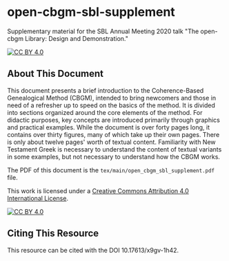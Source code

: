 # open-cbgm-sbl-supplement
Supplementary material for the SBL Annual Meeting 2020 talk "The open-cbgm Library: Design and Demonstration."

[![CC BY 4.0][cc-by-shield]][cc-by]

## About This Document
This document presents a brief introduction to the Coherence-Based Genealogical Method (CBGM), intended to bring newcomers and those in need of a refresher up to speed on the basics of the method. It is divided into sections organized around the core elements of the method. For didactic purposes, key concepts are introduced primarily through graphics and practical examples. While the document is over forty pages long, it contains over thirty figures, many of which take up their own pages. There is only about twelve pages' worth of textual content. Familiarity with New Testament Greek is necessary to understand the content of textual variants in some examples, but not necessary to understand how the CBGM works.

The PDF of this document is the `tex/main/open_cbgm_sbl_supplement.pdf` file.

This work is licensed under a
[Creative Commons Attribution 4.0 International License][cc-by].

[![CC BY 4.0][cc-by-image]][cc-by]

[cc-by]: http://creativecommons.org/licenses/by/4.0/
[cc-by-image]: https://i.creativecommons.org/l/by/4.0/88x31.png
[cc-by-shield]: https://img.shields.io/badge/License-CC%20BY%204.0-lightgrey.svg

## Citing This Resource

This resource can be cited with the DOI 10.17613/x9gv-1h42.
